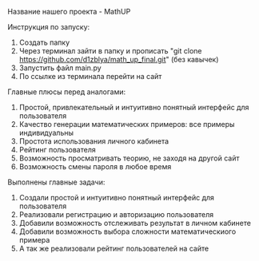 Название нашего проекта - MathUP

Инструкция по запуску:
  1) Создать папку 
  2) Через терминал зайти в папку и прописать "git clone https://github.com/d1zblya/math_up_final.git" (без кавычек)
  3) Запустить файл main.py
  4) По ссылке из терминала перейти на сайт

Главные плюсы перед аналогами:
  1) Простой, привлекательный и интуитивно понятный интерфейс для пользователя
  2) Качество генерации математических примеров: все примеры индивидуальны
  3) Простота использования личного кабинета
  4) Рейтинг пользователя
  5) Возможность просматривать теорию, не заходя на другой сайт
  6) Возможность смены пароля в любое время

Выполнены главные задачи:
  1) Создали простой и интуитивно понятный интерфейс для пользователя
  2) Реализовали регистрацию и авторизацию пользователя
  3) Добавили возможность отслеживать результат в личном кабинете
  4) Добавили возможность выбора сложности математическиого примера
  5) А так же реализовали рейтинг пользователей на сайте
